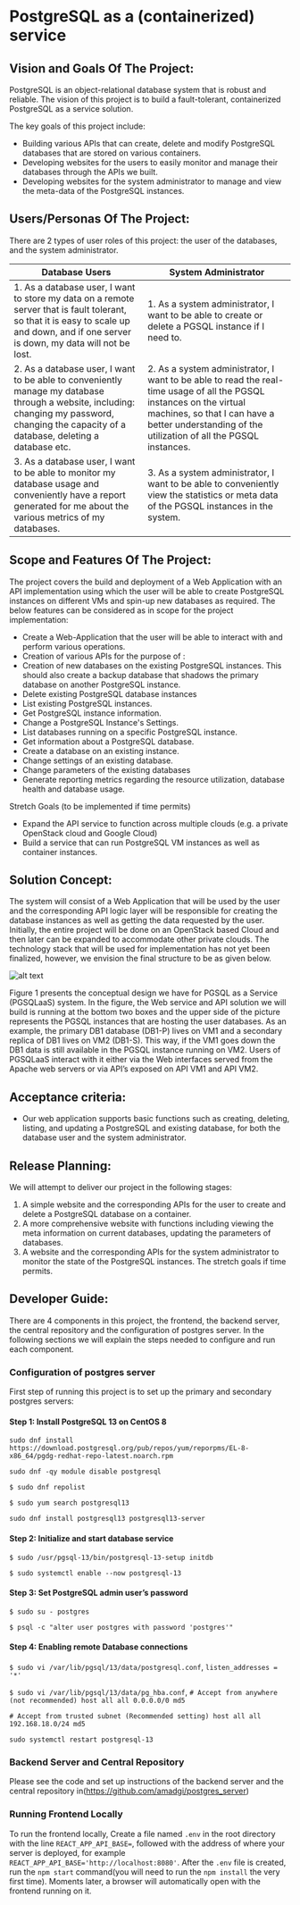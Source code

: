 # PostgreSQL as a (containerized) service


## Vision and Goals Of The Project:

PostgreSQL is an object-relational database system that is robust and reliable. The vision of this project is to build a fault-tolerant, containerized PostgreSQL as a service solution.

The key goals of this project include:
 
* Building various APIs that can create, delete and modify PostgreSQL databases that are stored on various containers. 
* Developing websites for the users to easily monitor and manage their databases through the APIs we built. 
* Developing websites for the system administrator to manage and view the meta-data of the PostgreSQL instances. 

## Users/Personas Of The Project:

There are 2 types of user roles of this project: the user of the databases, and the system administrator. 

| Database Users | System Administrator |
|----------------|----------------------|
| 1. As a database user, I want to store my data on a remote server that is fault tolerant, so that it is easy to scale up and down, and if one server is down, my data will not be lost.| 1. As a system administrator, I want to be able to create or delete a PGSQL instance if I need to.|
| 2. As a database user, I want to be able to conveniently manage my database through a website, including: changing my password, changing the capacity of a database, deleting a database etc. | 2. As a system administrator, I want to be able to read the real-time usage of all the PGSQL instances on the virtual machines, so that I can have a better understanding of the utilization of all the PGSQL instances.|
| 3. As a database user, I want to be able to monitor my database usage and conveniently have a report generated for me about the various metrics of my databases. | 3. As a system administrator, I want to be able to conveniently view the statistics or meta data of the PGSQL instances in the system.|


## Scope and Features Of The Project:

The project covers the build and deployment of a Web Application with an API implementation using which the user will be able to create PostgreSQL instances on different VMs and spin-up new databases as required. The below features can be considered as in scope for the project implementation:

* Create a Web-Application that the user will be able to interact with and perform various operations.
* Creation of various APIs for the purpose of :
* Creation of new databases on the existing PostgreSQL instances. This should also create a backup database that shadows the primary database on another PostgreSQL instance.
* Delete existing PostgreSQL database instances
* List existing PostgreSQL instances.
* Get PostgreSQL instance information.
* Change a PostgreSQL Instance's Settings.
* List databases running on a specific PostgreSQL instance.
* Get information about a PostgreSQL database.
* Create a database on an existing instance.
* Change settings of an existing database. 
* Change parameters of the existing databases
* Generate reporting metrics regarding the resource utilization, database health and database usage.

Stretch Goals (to be implemented if time permits)

* Expand the API service to function across multiple clouds (e.g. a private OpenStack cloud and Google Cloud)
* Build a service that can run PostgreSQL VM instances as well as container instances. 


## Solution Concept:

The system will consist of a Web Application that will be used by the user and the corresponding API logic layer will be responsible for creating the database instances as well as getting the data requested by the user. Initially, the entire project will be done on an OpenStack based Cloud and then later can be expanded to accommodate other private clouds. The technology stack that will be used for implementation has not yet been finalized, however, we envision the final structure to be as given below.

![alt text][figure 1]

[figure 1]: https://github.com/libing-milly/cs6620_postgresql/blob/main/diagram.png "Logo Title Text 2"

Figure 1 presents the conceptual design we have for PGSQL as a Service (PGSQLaaS) system. In the figure, the Web service and API solution we will build is running at the bottom two boxes and the upper side of the picture represents the PGSQL instances that are hosting the user databases. As an example, the primary DB1 database (DB1-P) lives on VM1 and a secondary replica of DB1 lives on VM2 (DB1-S). This way, if the VM1 goes down the DB1 data is still available in the PGSQL instance running on VM2. Users of PGSQLaaS interact with it either via the Web interfaces served from the Apache web servers or via API’s exposed on API VM1 and API VM2.



## Acceptance criteria:
*  Our web application supports basic functions such as creating, deleting, listing, and updating a PostgreSQL and existing database, for both the database user and the system administrator.

## Release Planning:

We will attempt to deliver our project in the following stages:

1. A simple website and the corresponding APIs for the user to create and delete a PostgreSQL database on a container.
2. A more comprehensive website with functions including viewing the meta information on current databases, updating the parameters of databases.
3. A website and the corresponding APIs for the system administrator to monitor the state of the PostgreSQL instances.
The stretch goals if time permits.


## Developer Guide:

There are 4 components in this project, the frontend, the backend server, the central repository and the configuration of postgres server. In the following sections we will explain the steps needed to configure and run each component.

### Configuration of postgres server

First step of running this project is to set up the primary and secondary postgres servers:

#### Step 1: Install PostgreSQL 13 on CentOS 8 

`sudo dnf install https://download.postgresql.org/pub/repos/yum/reporpms/EL-8-x86_64/pgdg-redhat-repo-latest.noarch.rpm`

`sudo dnf -qy module disable postgresql`

`$ sudo dnf repolist`

`$ sudo yum search postgresql13`

`sudo dnf install postgresql13 postgresql13-server`

#### Step 2: Initialize and start database service

`$ sudo /usr/pgsql-13/bin/postgresql-13-setup initdb`

`$ sudo systemctl enable --now postgresql-13`

#### Step 3: Set PostgreSQL admin user’s password

`$ sudo su - postgres `

`$ psql -c "alter user postgres with password 'postgres'"`

#### Step 4: Enabling remote Database connections

`$ sudo vi /var/lib/pgsql/13/data/postgresql.conf`, `listen_addresses = '*'`

`$ sudo vi /var/lib/pgsql/13/data/pg_hba.conf`, 
`# Accept from anywhere (not recommended)
host all all 0.0.0.0/0 md5`

`# Accept from trusted subnet (Recommended setting)
host all all 192.168.18.0/24 md5`

`sudo systemctl restart postgresql-13`

### Backend Server and Central Repository

Please see the code and set up instructions of the backend server and the central repository in(https://github.com/amadgi/postgres_server)

### Running Frontend Locally

To run the frontend locally, Create a file named `.env` in the root directory with the line `REACT_APP_API_BASE=`, followed with the address of where your server is deployed, for example `REACT_APP_API_BASE='http://localhost:8080'`.
After the `.env` file is created, run the `npm start` command(you will need to run the `npm install` the very first time). Moments later, a browser will automatically open with the frontend running on it.
